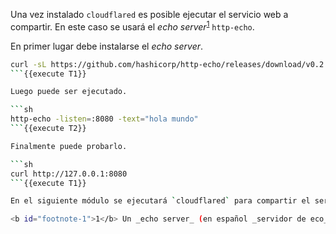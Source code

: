 Una vez instalado `cloudflared` es posible ejecutar el servicio web a compartir.  En este caso se usará el _echo server_<sup id="dagger-1">[1](#footnote-1)</sup> `http-echo`. 

En primer lugar debe instalarse el _echo server_.

```sh
curl -sL https://github.com/hashicorp/http-echo/releases/download/v0.2.3/http-echo_0.2.3_linux_amd64.tar.gz | sudo tar xzpC /usr/local/bin
```{{execute T1}}

Luego puede ser ejecutado.

```sh
http-echo -listen=:8080 -text="hola mundo"
```{{execute T2}}

Finalmente puede probarlo.

```sh
curl http://127.0.0.1:8080
```{{execute T1}}

En el siguiente módulo se ejecutará `cloudflared` para compartir el servicio.

<b id="footnote-1">1</b> Un _echo server_ (en español _servidor de eco_) es una aplicación que se utiliza para probar si la conexión entre cliente y servidor es exitosa. En este caso el servidor imprime en la terminal la [solicitud HTTP](https://developer.mozilla.org/en-US/docs/Web/HTTP/Messages#http_requests) enviada por el cliente y envía al cliente un texto de prueba predefinido, en este caso _hola mundo_. [↩](#dagger-1)
